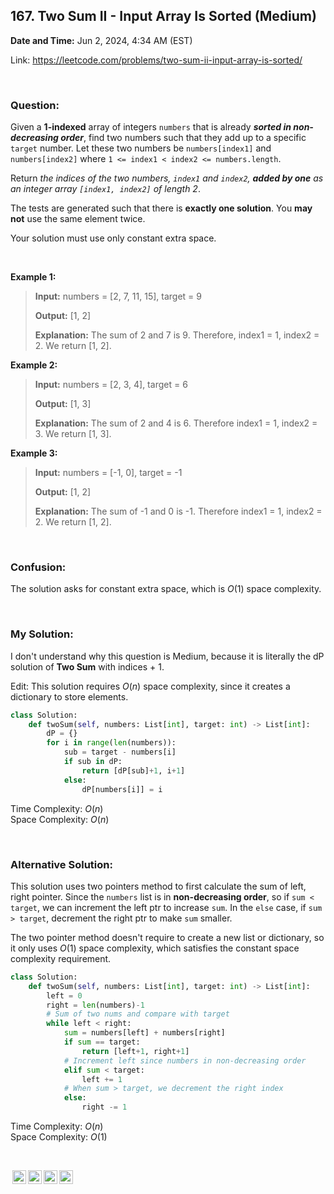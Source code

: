 ## 167. Two Sum II - Input Array Is Sorted (Medium)
**Date and Time:** Jun 2, 2024, 4:34 AM (EST)

Link: https://leetcode.com/problems/two-sum-ii-input-array-is-sorted/

<br>

### Question:
Given a __1-indexed__ array of integers `numbers` that is already _**sorted in non-decreasing order**_, find two numbers such that they add up to a specific `target` number. Let these two numbers be `numbers[index1]` and `numbers[index2]` where `1 <= index1 < index2 <= numbers.length`.

Return _the indices of the two numbers, _`index1` and `index2`_, **added by one** as an integer array `[index1, index2]` of length 2_.

The tests are generated such that there is **exactly one solution**. You **may not** use the same element twice.

Your solution must use only constant extra space.

<br>

**Example 1:**
> **Input:** numbers = [2, 7, 11, 15], target = 9
> 
> **Output:** [1, 2]
>
> **Explanation:** The sum of 2 and 7 is 9. Therefore, index1 = 1, index2 = 2. We return [1, 2].

**Example 2:**
> **Input:** numbers = [2, 3, 4], target = 6
> 
> **Output:** [1, 3]
>
> **Explanation:** The sum of 2 and 4 is 6. Therefore index1 = 1, index2 = 3. We return [1, 3].

**Example 3:**
> **Input:** numbers = [-1, 0], target = -1
> 
> **Output:** [1, 2]
>
> **Explanation:** The sum of -1 and 0 is -1. Therefore index1 = 1, index2 = 2. We return [1, 2].

<br>

### Confusion:
The solution asks for constant extra space, which is $O(1)$ space complexity.

<br>

### My Solution:
I don't understand why this question is Medium, because it is literally the dP solution of **Two Sum** with indices + 1.

Edit: This solution requires $O(n)$ space complexity, since it creates a dictionary to store elements.

```python
class Solution:
    def twoSum(self, numbers: List[int], target: int) -> List[int]:
        dP = {}
        for i in range(len(numbers)):
            sub = target - numbers[i]
            if sub in dP:
                return [dP[sub]+1, i+1]
            else:
                dP[numbers[i]] = i
```
Time Complexity: $O(n)$ <br>
Space Complexity: $O(n)$

<br>

### Alternative Solution:
This solution uses two pointers method to first calculate the sum of left, right pointer. Since the `numbers` list is in **non-decreasing order**, so if `sum < target`,  we can increment the left ptr to increase `sum`. In the `else` case, if `sum > target`, decrement the right ptr to make `sum` smaller.

The two pointer method doesn't require to create a new list or dictionary, so it only uses $O(1)$ space complexity, which satisfies the constant space complexity requirement.
```python
class Solution:
    def twoSum(self, numbers: List[int], target: int) -> List[int]:
        left = 0
        right = len(numbers)-1
        # Sum of two nums and compare with target
        while left < right:
            sum = numbers[left] + numbers[right]
            if sum == target:
                return [left+1, right+1]
            # Increment left since numbers in non-decreasing order
            elif sum < target:
                left += 1
            # When sum > target, we decrement the right index
            else:
                right -= 1
```
Time Complexity: $O(n)$ <br>
Space Complexity: $O(1)$

<br>

<img style="height:22px!important;margin-left:3px;vertical-align:text-bottom;" src="https://mirrors.creativecommons.org/presskit/icons/cc.svg?ref=chooser-v1" alt="CC BY-NC-SA" title="CC BY-NC-SA"><img style="height:22px!important;margin-left:3px;vertical-align:text-bottom;" src="https://mirrors.creativecommons.org/presskit/icons/by.svg?ref=chooser-v1" alt="BY: credit must be given to the creator" title="BY: credit must be given to the creator"><img style="height:22px!important;margin-left:3px;vertical-align:text-bottom;" src="https://mirrors.creativecommons.org/presskit/icons/nc.svg?ref=chooser-v1" alt="NC: Only noncommercial uses of the work are permitted" title="NC: Only noncommercial uses of the work are permitted"><img style="height:22px!important;margin-left:3px;vertical-align:text-bottom;" src="https://mirrors.creativecommons.org/presskit/icons/sa.svg?ref=chooser-v1" alt="SA: Adaptations must be shared under the same terms" title="SA: Adaptations must be shared under the same terms">